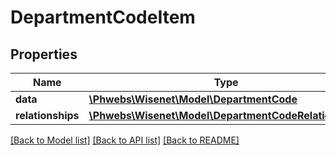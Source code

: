 # DepartmentCodeItem

## Properties
Name | Type | Description | Notes
------------ | ------------- | ------------- | -------------
**data** | [**\Phwebs\Wisenet\Model\DepartmentCode**](DepartmentCode.md) |  | [optional] 
**relationships** | [**\Phwebs\Wisenet\Model\DepartmentCodeRelationships**](DepartmentCodeRelationships.md) |  | [optional] 

[[Back to Model list]](../../README.md#documentation-for-models) [[Back to API list]](../../README.md#documentation-for-api-endpoints) [[Back to README]](../../README.md)

